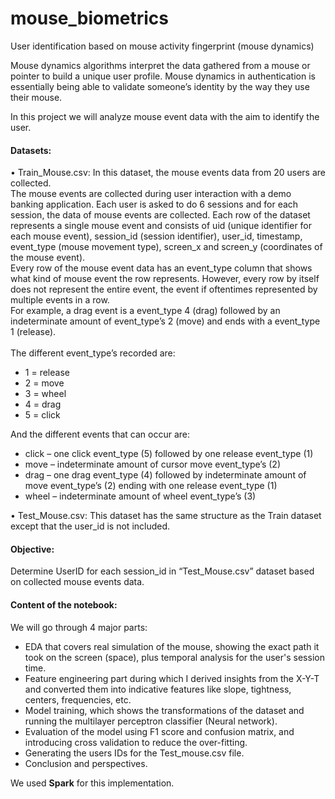 # mouse_biometrics
User identification based on mouse activity fingerprint (mouse dynamics)

Mouse dynamics algorithms interpret the data gathered from a mouse or pointer to build a unique user profile. Mouse dynamics in authentication is essentially being able to validate someone’s identity by the way they use their mouse.

In this project we will analyze mouse event data with the aim to identify the user. 

<h4> Datasets:</h4>

• Train_Mouse.csv: In this dataset, the mouse events data from 20 users are collected.<br>
The mouse events are collected during user interaction with a demo banking application. Each user is asked to do 6 sessions and for each session, the data of mouse events are collected. Each row of the dataset represents a single mouse event and consists of uid (unique identifier for each mouse event), session_id (session identifier), user_id, timestamp, event_type (mouse movement type), screen_x and screen_y (coordinates of the mouse event).<br>
Every row of the mouse event data has an event_type column that shows what kind of mouse event the row represents. However, every row by itself does not represent the entire event, the event if oftentimes represented by multiple events in a row. <br>For example, a drag event is a event_type 4 (drag) followed by an indeterminate amount of event_type’s 2 (move) and ends with a event_type 1 (release).<br><br>
The different event_type’s recorded are: 
- 1 = release
- 2 = move 
- 3 = wheel 
- 4 = drag
- 5 = click

And the different events that can occur are:
- click – one click event_type (5) followed by one release event_type (1)
- move – indeterminate amount of cursor move event_type’s (2)
- drag – one drag event_type (4) followed by indeterminate amount of move event_type’s (2) ending with one release event_type (1) 
- wheel – indeterminate amount of wheel event_type’s (3)

• Test_Mouse.csv: This dataset has the same structure as the Train dataset except that the user_id is not included.
<h4> Objective:</h4>

Determine UserID for each session_id in “Test_Mouse.csv” dataset based on collected mouse events data.

<h4> Content of the notebook:</h4>

We will go through 4 major parts:
- EDA that covers real simulation of the mouse, showing the exact path it took on the screen (space), plus temporal analysis for the user's session time. 
- Feature engineering part during which I derived insights from the X-Y-T and converted them into indicative features like slope, tightness, centers, frequencies, etc.
- Model training, which shows the transformations of the dataset and running the multilayer perceptron classifier (Neural network).
- Evaluation of the model using F1 score and confusion matrix, and introducing cross validation to reduce the over-fitting.
- Generating the users IDs for the Test_mouse.csv file.
- Conclusion and perspectives.

We used <b>Spark</b> for this implementation.

